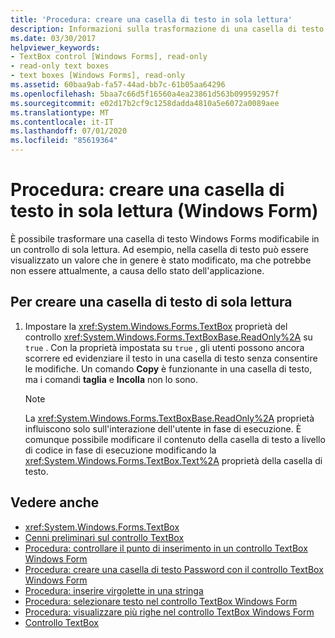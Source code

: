 ```yaml
---
title: 'Procedura: creare una casella di testo in sola lettura'
description: Informazioni sulla trasformazione di una casella di testo Windows Forms modificabile in una casella di testo Windows Forms di sola lettura.
ms.date: 03/30/2017
helpviewer_keywords:
- TextBox control [Windows Forms], read-only
- read-only text boxes
- text boxes [Windows Forms], read-only
ms.assetid: 60baa9ab-fa57-44ad-bb7c-61b05aa64296
ms.openlocfilehash: 5baa7c66d5f16560a4ea23861d563b099592957f
ms.sourcegitcommit: e02d17b2cf9c1258dadda4810a5e6072a0089aee
ms.translationtype: MT
ms.contentlocale: it-IT
ms.lasthandoff: 07/01/2020
ms.locfileid: "85619364"
---
```

# <a name="how-to-create-a-read-only-text-box-windows-forms"></a>Procedura: creare una casella di testo in sola lettura (Windows Form)

È possibile trasformare una casella di testo Windows Forms modificabile in un controllo di sola lettura. Ad esempio, nella casella di testo può essere visualizzato un valore che in genere è stato modificato, ma che potrebbe non essere attualmente, a causa dello stato dell'applicazione.

## <a name="to-create-a-read-only-text-box"></a>Per creare una casella di testo di sola lettura

1. Impostare la <xref:System.Windows.Forms.TextBox> proprietà del controllo <xref:System.Windows.Forms.TextBoxBase.ReadOnly%2A> su `true` . Con la proprietà impostata su `true` , gli utenti possono ancora scorrere ed evidenziare il testo in una casella di testo senza consentire le modifiche. Un comando **Copy** è funzionante in una casella di testo, ma i comandi **taglia** e **Incolla** non lo sono.

    > [!NOTE]
    > La <xref:System.Windows.Forms.TextBoxBase.ReadOnly%2A> proprietà influiscono solo sull'interazione dell'utente in fase di esecuzione. È comunque possibile modificare il contenuto della casella di testo a livello di codice in fase di esecuzione modificando la <xref:System.Windows.Forms.TextBox.Text%2A> proprietà della casella di testo.

## <a name="see-also"></a>Vedere anche

- <xref:System.Windows.Forms.TextBox>
- [Cenni preliminari sul controllo TextBox](textbox-control-overview-windows-forms.md)
- [Procedura: controllare il punto di inserimento in un controllo TextBox Windows Form](how-to-control-the-insertion-point-in-a-windows-forms-textbox-control.md)
- [Procedura: creare una casella di testo Password con il controllo TextBox Windows Form](how-to-create-a-password-text-box-with-the-windows-forms-textbox-control.md)
- [Procedura: inserire virgolette in una stringa](how-to-put-quotation-marks-in-a-string-windows-forms.md)
- [Procedura: selezionare testo nel controllo TextBox Windows Form](how-to-select-text-in-the-windows-forms-textbox-control.md)
- [Procedura: visualizzare più righe nel controllo TextBox Windows Form](how-to-view-multiple-lines-in-the-windows-forms-textbox-control.md)
- [Controllo TextBox](textbox-control-windows-forms.md)

